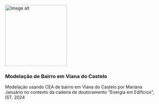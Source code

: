 <br />
<img
  src=[Imgur](https://imgur.com/osGX6L8)
  alt="Image alt"
  width="200px"
/>

### Modelação de Bairro em Viana do Castelo

Modelação usando CEA de bairro em Viana do Castelo por Mariana Januário no contexto da cadeira de doutoramento "Energia em Edifícios", IST. 2024



